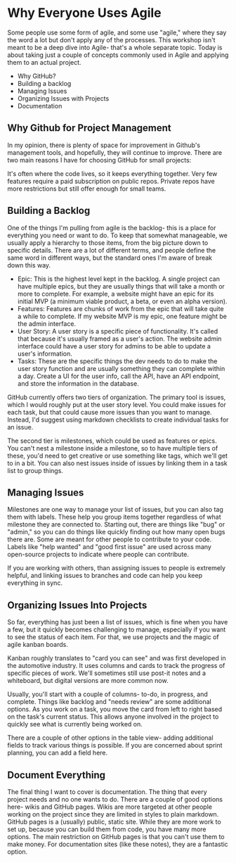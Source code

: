 # Why Everyone Uses Agile

Some people use some form of agile, and some use "agile," where they say the word a lot but don't apply any of the processes. This workshop isn't meant to be a deep dive into Agile- that's a whole separate topic. Today is about taking just a couple of concepts commonly used in Agile and applying them to an actual project.

- Why GitHub?
- Building a backlog
- Managing Issues
- Organizing Issues with Projects
- Documentation

## Why Github for Project Management

In my opinion, there is plenty of space for improvement in Github's management tools, and hopefully, they will continue to improve. There are two main reasons I have for choosing GitHub for small projects:

It's often where the code lives, so it keeps everything together.
Very few features require a paid subscription on public repos. Private repos have more restrictions but still offer enough for small teams.

## Building a Backlog

One of the things I'm pulling from agile is the backlog- this is a place for everything you need or want to do. To keep that somewhat manageable, we usually apply a hierarchy to those items, from the big picture down to specific details. There are a lot of different terms, and people define the same word in different ways, but the standard ones I'm aware of break down this way.

- Epic: This is the highest level kept in the backlog. A single project can have multiple epics, but they are usually things that will take a month or more to complete. For example, a website might have an epic for its initial MVP (a minimum viable product, a beta, or even an alpha version).
- Features: Features are chunks of work from the epic that will take quite a while to complete. If my website MVP is my epic, one feature might be the admin interface.
- User Story: A user story is a specific piece of functionality. It's called that because it's usually framed as a user's action. The website admin interface could have a user story for admins to be able to update a user's information.
- Tasks: These are the specific things the dev needs to do to make the user story function and are usually something they can complete within a day. Create a UI for the user info, call the API, have an API endpoint, and store the information in the database.

GitHub currently offers two tiers of organization. The primary tool is issues, which I would roughly put at the user story level. You could make issues for each task, but that could cause more issues than you want to manage. Instead, I'd suggest using markdown checklists to create individual tasks for an issue.

The second tier is milestones, which could be used as features or epics. You can't nest a milestone inside a milestone, so to have multiple tiers of these, you'd need to get creative or use something like tags, which we'll get to in a bit. You can also nest issues inside of issues by linking them in a task list to group things.

## Managing Issues

Milestones are one way to manage your list of issues, but you can also tag them with labels. These help you group items together regardless of what milestone they are connected to. Starting out, there are things like "bug" or "admin," so you can do things like quickly finding out how many open bugs there are. Some are meant for other people to contribute to your code. Labels like "help wanted" and "good first issue" are used across many open-source projects to indicate where people can contribute.

If you are working with others, than assigning issues to people is extremely helpful, and linking issues to branches and code can help you keep everything in sync.

## Organizing Issues Into Projects

So far, everything has just been a list of issues, which is fine when you have a few, but it quickly becomes challenging to manage, especially if you want to see the status of each item. For that, we use projects and the magic of agile kanban boards.

Kanban roughly translates to "card you can see" and was first developed in the automotive industry. It uses columns and cards to track the progress of specific pieces of work. We'll sometimes still use post-it notes and a whiteboard, but digital versions are more common now.

Usually, you'll start with a couple of columns- to-do, in progress, and complete. Things like backlog and "needs review" are some additional options. As you work on a task, you move the card from left to right based on the task's current status. This allows anyone involved in the project to quickly see what is currently being worked on.

There are a couple of other options in the table view- adding additional fields to track various things is possible. If you are concerned about sprint planning, you can add a field here.

## Document Everything

The final thing I want to cover is documentation. The thing that every project needs and no one wants to do. There are a couple of good options here- wikis and GitHub pages. Wikis are more targeted at other people working on the project since they are limited in styles to plain markdown. GitHub pages is a (usually) public, static site. While they are more work to set up, because you can build them from code, you have many more options. The main restriction on GitHub pages is that you can't use them to make money. For documentation sites (like these notes), they are a fantastic option.

